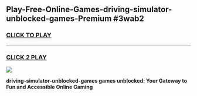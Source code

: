 
## Play-Free-Online-Games-driving-simulator-unblocked-games-Premium #3wab2
<h3>
<a href="https://premium.freeplayer.one?title=driving-simulator-unblocked-games&ref=8M">CLICK TO PLAY</a></h3>
<hr>

<h3>
<a href="https://premium.freeplayer.one?title=driving-simulator-unblocked-games&ref=8M">CLICK 2 PLAY</a>
  
</h3>

<a href="https://premium.freeplayer.one?title=driving-simulator-unblocked-games&ref=8M"><img src="https://clearcache.store/games.png"></a>


**driving-simulator-unblocked-games games unblocked: Your Gateway to Fun and Accessible Online Gaming**
